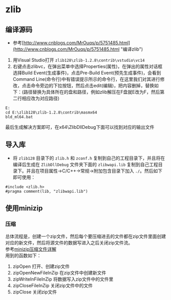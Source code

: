 # zlib
## 编译源码
* 参考[http://www.cnblogs.com/MrOuqs/p/5751485.html](http://www.cnblogs.com/MrOuqs/p/5751485.html "编译zlib") 

1. 用Visual Studio打开 `zlib128\zlib-1.2.8\contrib\vstudio\vc14` 
2. 右键点击zlibvc，在弹出菜单中选择Properties(属性)，在弹出的属性对话框选择Build Event(生成事件)，点击Pre-Build Event(预先生成事件)，会看到Command Line(命令行)中有错误提示所示的命令行，在这里我们对其进行修改，点击命令旁边的下拉按钮，然后点击edit(编辑)，把内容删掉，替换如下：(路径替换为具体所在的盘和路径，例如zlib解压在F盘就E改为F，然后第二行相应改为对应路径)
```
E:
cd E:\zlib128\zlib-1.2.8\contrib\masmx64
bld_ml64.bat
```
最后生成解决方案即可，在x64\ZlibDllDebug下面可以找到对应的输出文件

## 导入库
* 将 `zlib128` 目录下的 `zlib.h` 和 `zconf.h` 复制到自己的工程目录下，并且将在编译后生成在 `ZlibDllDebug` 文件夹下面的 `zlibwapi.lib` 复制到自己工程目录下。并且在项目属性->C/C++->常规->附加包含目录下加入 `./`。然后如下即可使用：
```
#include <zlib.h>
#pragma comment(lib, "zlibwapi.lib")
```

## 使用minizip
### 压缩
总体流程是，创建一个zip文件，然后每个要压缩进去的文件都在zip文件里面创建对应的新文件，然后将源文件的数据写进入之后关闭zip文件流。  
参考[minizip压缩文件详解](http://blog.csdn.net/shineorrain/article/details/26138129)   
用到的函数如下：
1.  zipOpen  打开、创建zip文件
2.  zipOpenNewFileInZip  在zip文件中创建新文件
3.  zipWriteInFileInZip  将数据写入zip文件中的文件里
4.  zipCloseFileInZip    关闭zip文件中的文件
5.  zipClose  关闭zip文件

